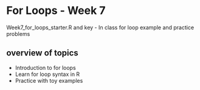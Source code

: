 # For Loops - Week 7 
Week7_for_loops_starter.R and key - In class for loop example and practice problems

## overview of topics
* Introduction to for loops
* Learn for loop syntax in R
* Practice with toy examples

